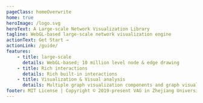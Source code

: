 ```yaml
---
pageClass: homeOverwrite
home: true
heroImage: /logo.svg
heroText: A Large-scale Network Visualization Library
tagline: WebGL-based large-scale network visualization engine
actionText: Get Start →
actionLink: /guide/
features:
    - title: large-scale
      details: WebGL-based; 10 million level node & edge drawing
    - title: Rich interactions
      details: Rich built-in interactions
    - title: Visualization & Visual analysis
      details: Multiple graph visualization components and graph visual analysis techniques
footer: MIT License | Copyright © 2019-present VAG in Zhejiang University
---
```

<demo-background/>
<demo-table/>
